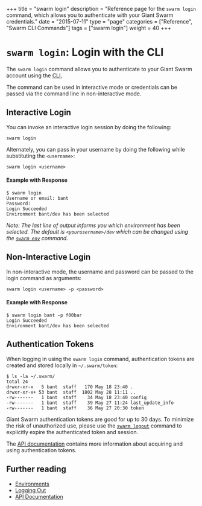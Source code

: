 +++
title = "swarm login"
description = "Reference page for the `swarm login` command, which allows you to authenticate with your Giant Swarm credentials."
date = "2015-07-11"
type = "page"
categories = ["Reference", "Swarm CLI Commands"]
tags = ["swarm login"]
weight = 40
+++

# `swarm login`: Login with the CLI

The `swarm login` command allows you to authenticate to your Giant Swarm account using the <abbr title="command line interface">CLI</appr>.

The command can be used in interactive mode or credentials can be passed via the command line in non-interactive mode.

## Interactive Login

You can invoke an interactive login session by doing the following:

```nohighlight
swarm login
```

Alternately, you can pass in your username by doing the following while substituting the `<username>`:

```nohighlight
swarm login <username>
```

#### Example with Response

```nohighlight
$ swarm login
Username or email: bant
Password:
Login Succeeded
Environment bant/dev has been selected
```

*Note: The last line of output informs you which environment has been selected. The default is `<yourusername>/dev` which can be changed using the [`swarm env`](/reference/cli/env/) command.*

## Non-Interactive Login
In non-interactive mode, the username and password can be passed to the login command as arguments:

```nohighlight
swarm login <username> -p <password>
```

#### Example with Response

```nohighlight
$ swarm login bant -p f00bar
Login Succeeded
Environment bant/dev has been selected
```

## Authentication Tokens

When logging in using the `swarm login` command, authentication tokens are created and stored locally in `~/.swarm/token`:

```nohighlight
$ ls -la ~/.swarm/
total 24
drwxr-xr-x   5 bant  staff   170 May 18 23:40 .
drwxr-xr-x+ 53 bant  staff  1802 May 28 11:11 ..
-rw-------   1 bant  staff    34 May 18 23:40 config
-rw-------   1 bant  staff    39 May 27 11:24 last_update_info
-rw-------   1 bant  staff    36 May 27 20:30 token
```

Giant Swarm authentication tokens are good for up to 30 days. To minimize the risk of unauthorized use, please use the [`swarm logout`](/reference/cli/logout/) command to explicitly expire the authenticated token and session.

The [API documentation](/reference/api/#auth) contains more information about acquiring and using authentication tokens.

## Further reading

* [Environments](/reference/cli/env/)
* [Logging Out](/reference/cli/logout/)
* [API Documentation](/reference/api/)
